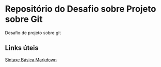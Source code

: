 # Repositório do Desafio sobre Projeto sobre Git
Desafio de projeto sobre git

## Links úteis
[Sintaxe Básica Markdown](https://www.markdownguide.org/basic-syntax/)
